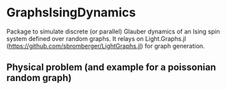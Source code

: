 # GraphsIsingDynamics
Package to simulate discrete (or parallel) Glauber dynamics of an Ising spin system defined over random graphs. It relays on Light.Graphs.jl (https://github.com/sbromberger/LightGraphs.jl) for graph generation.

## Physical problem (and example for a poissonian random graph) 
